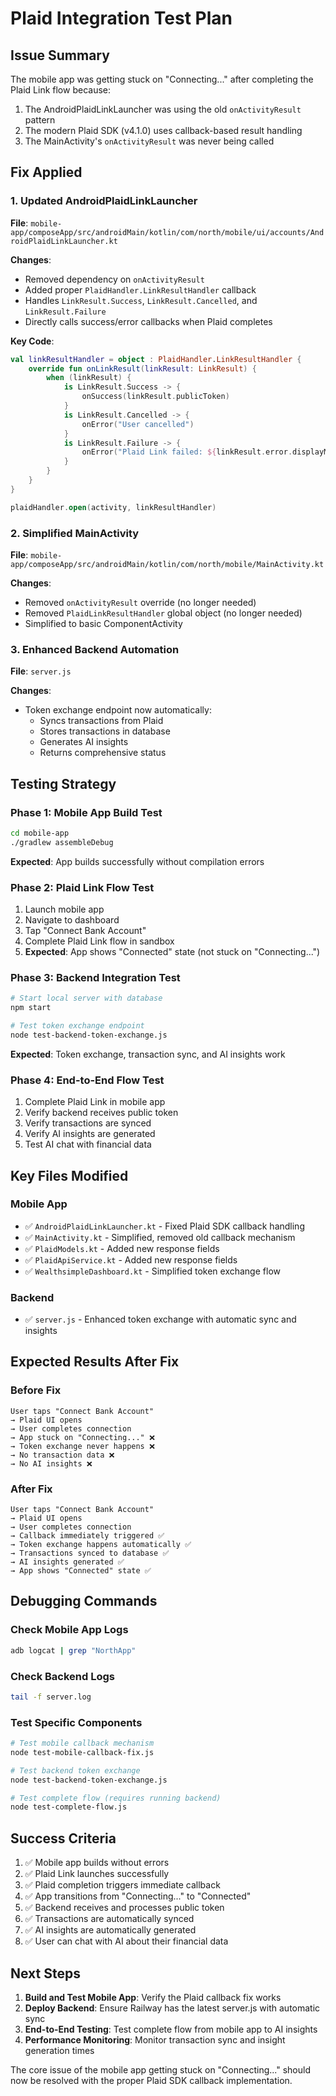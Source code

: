 # Plaid Integration Test Plan

## Issue Summary
The mobile app was getting stuck on "Connecting..." after completing the Plaid Link flow because:
1. The AndroidPlaidLinkLauncher was using the old `onActivityResult` pattern
2. The modern Plaid SDK (v4.1.0) uses callback-based result handling
3. The MainActivity's `onActivityResult` was never being called

## Fix Applied

### 1. Updated AndroidPlaidLinkLauncher
**File**: `mobile-app/composeApp/src/androidMain/kotlin/com/north/mobile/ui/accounts/AndroidPlaidLinkLauncher.kt`

**Changes**:
- Removed dependency on `onActivityResult`
- Added proper `PlaidHandler.LinkResultHandler` callback
- Handles `LinkResult.Success`, `LinkResult.Cancelled`, and `LinkResult.Failure`
- Directly calls success/error callbacks when Plaid completes

**Key Code**:
```kotlin
val linkResultHandler = object : PlaidHandler.LinkResultHandler {
    override fun onLinkResult(linkResult: LinkResult) {
        when (linkResult) {
            is LinkResult.Success -> {
                onSuccess(linkResult.publicToken)
            }
            is LinkResult.Cancelled -> {
                onError("User cancelled")
            }
            is LinkResult.Failure -> {
                onError("Plaid Link failed: ${linkResult.error.displayMessage}")
            }
        }
    }
}

plaidHandler.open(activity, linkResultHandler)
```

### 2. Simplified MainActivity
**File**: `mobile-app/composeApp/src/androidMain/kotlin/com/north/mobile/MainActivity.kt`

**Changes**:
- Removed `onActivityResult` override (no longer needed)
- Removed `PlaidLinkResultHandler` global object (no longer needed)
- Simplified to basic ComponentActivity

### 3. Enhanced Backend Automation
**File**: `server.js`

**Changes**:
- Token exchange endpoint now automatically:
  - Syncs transactions from Plaid
  - Stores transactions in database
  - Generates AI insights
  - Returns comprehensive status

## Testing Strategy

### Phase 1: Mobile App Build Test
```bash
cd mobile-app
./gradlew assembleDebug
```
**Expected**: App builds successfully without compilation errors

### Phase 2: Plaid Link Flow Test
1. Launch mobile app
2. Navigate to dashboard
3. Tap "Connect Bank Account"
4. Complete Plaid Link flow in sandbox
5. **Expected**: App shows "Connected" state (not stuck on "Connecting...")

### Phase 3: Backend Integration Test
```bash
# Start local server with database
npm start

# Test token exchange endpoint
node test-backend-token-exchange.js
```
**Expected**: Token exchange, transaction sync, and AI insights work

### Phase 4: End-to-End Flow Test
1. Complete Plaid Link in mobile app
2. Verify backend receives public token
3. Verify transactions are synced
4. Verify AI insights are generated
5. Test AI chat with financial data

## Key Files Modified

### Mobile App
- ✅ `AndroidPlaidLinkLauncher.kt` - Fixed Plaid SDK callback handling
- ✅ `MainActivity.kt` - Simplified, removed old callback mechanism
- ✅ `PlaidModels.kt` - Added new response fields
- ✅ `PlaidApiService.kt` - Added new response fields
- ✅ `WealthsimpleDashboard.kt` - Simplified token exchange flow

### Backend
- ✅ `server.js` - Enhanced token exchange with automatic sync and insights

## Expected Results After Fix

### Before Fix
```
User taps "Connect Bank Account" 
→ Plaid UI opens 
→ User completes connection 
→ App stuck on "Connecting..." ❌
→ Token exchange never happens ❌
→ No transaction data ❌
→ No AI insights ❌
```

### After Fix
```
User taps "Connect Bank Account" 
→ Plaid UI opens 
→ User completes connection 
→ Callback immediately triggered ✅
→ Token exchange happens automatically ✅
→ Transactions synced to database ✅
→ AI insights generated ✅
→ App shows "Connected" state ✅
```

## Debugging Commands

### Check Mobile App Logs
```bash
adb logcat | grep "NorthApp"
```

### Check Backend Logs
```bash
tail -f server.log
```

### Test Specific Components
```bash
# Test mobile callback mechanism
node test-mobile-callback-fix.js

# Test backend token exchange
node test-backend-token-exchange.js

# Test complete flow (requires running backend)
node test-complete-flow.js
```

## Success Criteria

1. ✅ Mobile app builds without errors
2. ✅ Plaid Link launches successfully
3. ✅ Plaid completion triggers immediate callback
4. ✅ App transitions from "Connecting..." to "Connected"
5. ✅ Backend receives and processes public token
6. ✅ Transactions are automatically synced
7. ✅ AI insights are automatically generated
8. ✅ User can chat with AI about their financial data

## Next Steps

1. **Build and Test Mobile App**: Verify the Plaid callback fix works
2. **Deploy Backend**: Ensure Railway has the latest server.js with automatic sync
3. **End-to-End Testing**: Test complete flow from mobile app to AI insights
4. **Performance Monitoring**: Monitor transaction sync and insight generation times

The core issue of the mobile app getting stuck on "Connecting..." should now be resolved with the proper Plaid SDK callback implementation.